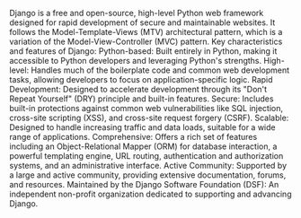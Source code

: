 Django is a free and open-source, high-level Python web framework designed for rapid development of secure and maintainable websites. It follows the Model-Template-Views (MTV) architectural pattern, which is a variation of the Model-View-Controller (MVC) pattern. 
Key characteristics and features of Django:
Python-based:
Built entirely in Python, making it accessible to Python developers and leveraging Python's strengths.
High-level:
Handles much of the boilerplate code and common web development tasks, allowing developers to focus on application-specific logic.
Rapid Development:
Designed to accelerate development through its "Don't Repeat Yourself" (DRY) principle and built-in features.
Secure:
Includes built-in protections against common web vulnerabilities like SQL injection, cross-site scripting (XSS), and cross-site request forgery (CSRF).
Scalable:
Designed to handle increasing traffic and data loads, suitable for a wide range of applications.
Comprehensive:
Offers a rich set of features including an Object-Relational Mapper (ORM) for database interaction, a powerful templating engine, URL routing, authentication and authorization systems, and an administrative interface.
Active Community:
Supported by a large and active community, providing extensive documentation, forums, and resources.
Maintained by the Django Software Foundation (DSF):
An independent non-profit organization dedicated to supporting and advancing Django.
